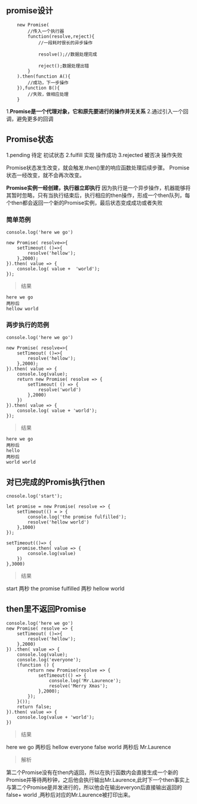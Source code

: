 ## promise设计

```
    new Promise(
        //传入一个执行器
        function(resolve,reject){
            //一段耗时很长的异步操作

            resolve();//数据处理完成

            reject();数据处理出错
        }
    ).then(function A(){
        //成功，下一步操作
    }),function B(){
        //失败，做相应处理
    }
```

1.**Promise是一个代理对象，它和原先要进行的操作并无关系**
2.通过引入一个回调，避免更多的回调

## Promise状态

1.pending 待定 初试状态
2.fulfill 实现 操作成功
3.rejected 被否决 操作失败

Promise状态发生改变，就会触发.then()里的响应函数处理后续步骤。
Promise状态一经改变，就不会再次改变。

**Promise实例一经创建，执行器立即执行**
因为执行是一个异步操作，机器能够将其暂时忽略，只有当执行结束后，执行相应的then操作，形成一个then队列，每个then都会返回一个新的Promise实例，最后状态变成成功或者失败

### 简单范例

```
console.log('here we go')

new Promise( resolve=>{
    setTimeout( ()=>{
        resolve('hellow');
    },2000);
}).then( value => {
    console.log( value +  'world');
});

```

>结果

    here we go
    两秒后
    hellow world

### 两步执行的范例

```
console.log('here we go')

new Promise( resolve=>{
    setTimeout( ()=>{
        resolve('hellow');
    },2000);
}).then( value => {
    console.log(value);
    return new Promise( resolve => {
        setTimeout( () => {
            resolve('world')
        },2000)
    })
}).then( value => {
    console.log( value + 'world');
});
```

>结果

    here we go 
    两秒后
    hello 
    两秒后
    world world

## 对已完成的Promis执行then

```
cnosole.log('start');

let promise = new Promise( resolve => {
    setTimeout(() = > {
        console.log('the promise fulfilled');
        resolve('hellow world')
    },1000)
});

setTimeout(()=> {
    promise.then( value => {
        console.log(value)
    })
},3000)
```

>结果

start
两秒
the promise fulfilled
两秒
hellow world


## then里不返回Promise

```
console.log('here we go')
new Promise( resolve => {
	setTimeout( ()=>{
		resolve('hellow');
	},2000)
}) .then( value => {
	console.log(value);
	console.log('everyone');
	(function () {
		return new Promise(resolve => {
			setTimeout(() => {
				console.log('Mr.Laurence');
				resolve('Merry Xmas');
			},2000);
		});
	}());
	return false;
}).then( value => {
	console.log(value + 'world');
})
```

>结果

here we go
两秒后
hellow
everyone
false world
两秒后
Mr.Laurence

>解析

第二个Promise没有在then内返回，所以在执行函数内会直接生成一个新的Promise并等待两秒钟，之后他会执行输出Mr.Laurence,此时下一个then事实上与第二个Promise是并发进行的，所以他会在输出everyon后直接输出返回的false+ world ,两秒后对应的Mr.Laurence被打印出来。